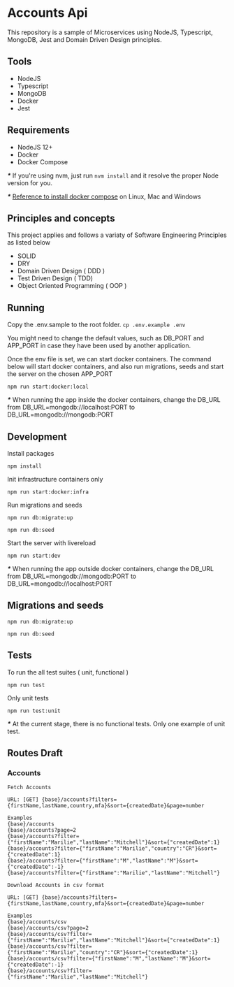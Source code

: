 # Accounts Api 

This repository is a sample of Microservices using NodeJS, Typescript, MongoDB, Jest and Domain Driven Design principles. 

## Tools

- NodeJS
- Typescript
- MongoDB
- Docker
- Jest

## Requirements 

- NodeJS 12+
- Docker
- Docker Compose 

___*___ If you're using nvm, just run ```nvm install``` and it resolve the proper Node version for you.

___*___ [Reference to install docker compose](https://docs.docker.com/compose/install) on Linux, Mac and Windows

## Principles and concepts

This project applies and follows a variaty of Software Engineering Principles as listed below

- SOLID
- DRY
- Domain Driven Design ( DDD )
- Test Driven Design ( TDD) 
- Object Oriented Programming ( OOP )

## Running

Copy the .env.sample to the root folder.
```cp .env.example .env```

You might need to change the default values, such as DB_PORT and APP_PORT in case they have been used by another application.

Once the env file is set, we can start docker containers. The command below will start docker containers, and also run migrations, seeds and start the server on the chosen APP_PORT

```npm run start:docker:local```

___*___ When running the app inside the docker containers, change the DB_URL from DB_URL=mongodb://localhost:PORT to DB_URL=mongodb://mongodb:PORT

## Development

Install packages
```
npm install
```

Init infrastructure containers only

```
npm run start:docker:infra
```

Run migrations and seeds

```
npm run db:migrate:up

npm run db:seed
```

Start the server with livereload
```
npm run start:dev 
```

___*___ When running the app outside docker containers, change the DB_URL from DB_URL=mongodb://mongodb:PORT to DB_URL=mongodb://localhost:PORT

## Migrations and seeds

```npm run db:migrate:up``` 

```npm run db:seed```

## Tests

To run the all test suites ( unit, functional )

```npm run test``` 

Only unit tests

```npm run test:unit```

___*___ At the current stage, there is no functional tests. Only one example of unit test. 

## Routes Draft

### Accounts

```
Fetch Accounts
 
URL: [GET] {base}/accounts?filters={firstName,lastName,country,mfa}&sort={createdDate}&page=number

Examples
{base}/accounts
{base}/accounts?page=2
{base}/accounts?filter={"firstName":"Marilie","lastName":"Mitchell"}&sort={"createdDate":1}
{base}/accounts?filter={"firstName":"Marilie","country":"CR"}&sort={"createdDate":1}
{base}/accounts?filter={"firstName":"M","lastName":"M"}&sort={"createdDate":-1}
{base}/accounts?filter={"firstName":"Marilie","lastName":"Mitchell"}
```

```
Download Accounts in csv format
 
URL: [GET] {base}/accounts?filters={firstName,lastName,country,mfa}&sort={createdDate}&page=number

Examples
{base}/accounts/csv
{base}/accounts/csv?page=2
{base}/accounts/csv?filter={"firstName":"Marilie","lastName":"Mitchell"}&sort={"createdDate":1}
{base}/accounts/csv?filter={"firstName":"Marilie","country":"CR"}&sort={"createdDate":1}
{base}/accounts/csv?filter={"firstName":"M","lastName":"M"}&sort={"createdDate":-1}
{base}/accounts/csv?filter={"firstName":"Marilie","lastName":"Mitchell"}
```


